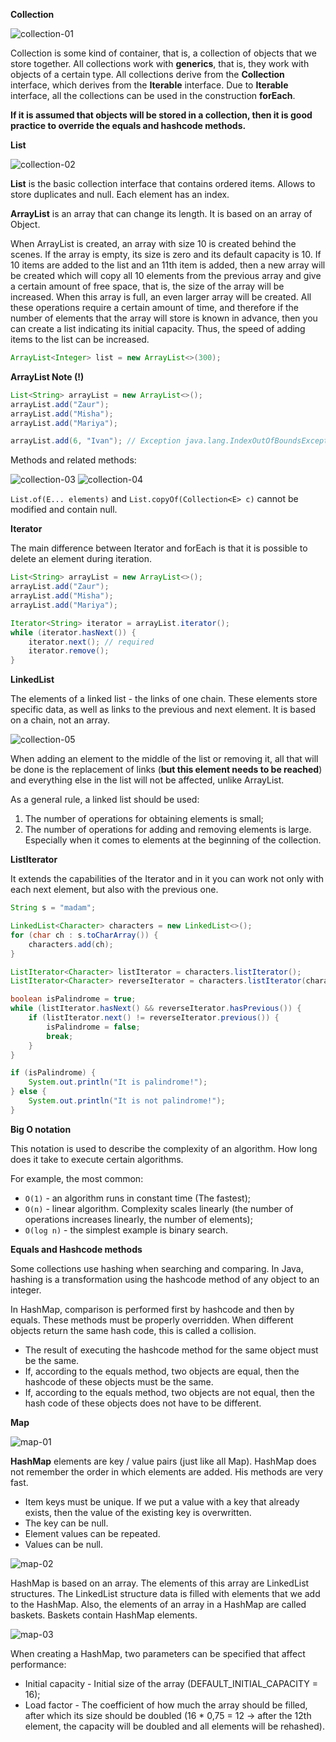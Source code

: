 **Collection**  

![collection-01](https://raw.githubusercontent.com/AdilhanKaikenov/java-black-belt/master/src/main/java/com/epam/adilkhan/collection/etc/collection-01.jpg)

Collection is some kind of container, that is, a collection of objects that we store together. 
All collections work with **generics**, that is, they work with objects of a certain type. 
All collections derive from the **Collection** interface, which derives from the **Iterable** interface. 
Due to **Iterable** interface, all the collections can be used in the construction **forEach**. 

**If it is assumed that objects will be stored in a collection, then it is good practice to override the 
equals and hashcode methods.**

**List**  

![collection-02](https://raw.githubusercontent.com/AdilhanKaikenov/java-black-belt/master/src/main/java/com/epam/adilkhan/collection/etc/collection-02.jpg)

**List** is the basic collection interface that contains ordered items. Allows to store duplicates and null. 
Each element has an index.

**ArrayList** is an array that can change its length. It is based on an array of Object.

When ArrayList is created, an array with size 10 is created behind the scenes. If the array is empty, 
its size is zero and its default capacity is 10. If 10 items are added to the list and an 11th item 
is added, then a new array will be created which will copy all 10 elements from the previous array and 
give a certain amount of free space, that is, the size of the array will be increased. When this array 
is full, an even larger array will be created. All these operations require a certain amount of time, 
and therefore if the number of elements that the array will store is known in advance, then you can 
create a list indicating its initial capacity. Thus, the speed of adding items to the list can be increased.

```java
ArrayList<Integer> list = new ArrayList<>(300);
```

**ArrayList Note (!)**
```java
List<String> arrayList = new ArrayList<>();
arrayList.add("Zaur");
arrayList.add("Misha");
arrayList.add("Mariya");

arrayList.add(6, "Ivan"); // Exception java.lang.IndexOutOfBoundsException: Index: 6, Size: 3
```
Methods and related methods:  

![collection-03](https://raw.githubusercontent.com/AdilhanKaikenov/java-black-belt/master/src/main/java/com/epam/adilkhan/collection/etc/collection-03.jpg)
![collection-04](https://raw.githubusercontent.com/AdilhanKaikenov/java-black-belt/master/src/main/java/com/epam/adilkhan/collection/etc/collection-04.jpg)

`List.of(E... elements)` and `List.copyOf(Collection<E> c)` cannot be modified and contain null.

**Iterator**  

The main difference between Iterator and forEach is that it is possible to delete an element during iteration.

```java
List<String> arrayList = new ArrayList<>();
arrayList.add("Zaur");
arrayList.add("Misha");
arrayList.add("Mariya");

Iterator<String> iterator = arrayList.iterator();
while (iterator.hasNext()) {
    iterator.next(); // required
    iterator.remove();
}
```

**LinkedList**  

The elements of a linked list - the links of one chain. These elements store specific data, as well as links to the 
previous and next element. It is based on a chain, not an array.

![collection-05](https://raw.githubusercontent.com/AdilhanKaikenov/java-black-belt/master/src/main/java/com/epam/adilkhan/collection/etc/collection-05.jpg)

When adding an element to the middle of the list or removing it, all that will be done is the replacement 
of links (**but this element needs to be reached**) and everything else in the list will not be affected, 
unlike ArrayList.

As a general rule, a linked list should be used:
1) The number of operations for obtaining elements is small;
2) The number of operations for adding and removing elements is large. 
Especially when it comes to elements at the beginning of the collection.

**ListIterator**  

It extends the capabilities of the Iterator and in it you can work not only with each next element, 
but also with the previous one.

```java
String s = "madam";

LinkedList<Character> characters = new LinkedList<>();
for (char ch : s.toCharArray()) {
    characters.add(ch);
}

ListIterator<Character> listIterator = characters.listIterator();
ListIterator<Character> reverseIterator = characters.listIterator(characters.size());

boolean isPalindrome = true;
while (listIterator.hasNext() && reverseIterator.hasPrevious()) {
    if (listIterator.next() != reverseIterator.previous()) {
        isPalindrome = false;
        break;
    }
}

if (isPalindrome) {
    System.out.println("It is palindrome!");
} else {
    System.out.println("It is not palindrome!");
}
```

**Big O notation**  

This notation is used to describe the complexity of an algorithm. How long does it take to execute certain algorithms.

For example, the most common:
- `O(1)` - an algorithm runs in constant time (The fastest);
- `O(n)` - linear algorithm. Complexity scales linearly (the number of operations increases linearly, the number of elements); 
- `O(log n)` - the simplest example is binary search.

**Equals and Hashcode methods**  

Some collections use hashing when searching and comparing. 
In Java, hashing is a transformation using the hashcode method of any object to an integer.

In HashMap, comparison is performed first by hashcode and then by equals.
These methods must be properly overridden. 
When different objects return the same hash code, this is called a collision.

- The result of executing the hashcode method for the same object must be the same.
- If, according to the equals method, two objects are equal, then the hashcode of these objects must be the same.
- If, according to the equals method, two objects are not equal, then the hash code of these objects does not have to be different.

**Map**  

![map-01](https://raw.githubusercontent.com/AdilhanKaikenov/java-black-belt/master/src/main/java/com/epam/adilkhan/collection/etc/map-01.jpg)

**HashMap** elements are key / value pairs (just like all Map). HashMap does not remember the order in 
which elements are added. His methods are very fast.

- Item keys must be unique. If we put a value with a key that already exists, 
then the value of the existing key is overwritten.
- The key can be null. 
- Element values can be repeated. 
- Values can be null.

![map-02](https://raw.githubusercontent.com/AdilhanKaikenov/java-black-belt/master/src/main/java/com/epam/adilkhan/collection/etc/map-02.jpg)

HashMap is based on an array. The elements of this array are LinkedList structures. 
The LinkedList structure data is filled with elements that we add to the HashMap. Also, the elements of an array in a 
HashMap are called baskets. Baskets contain HashMap elements.

![map-03](https://raw.githubusercontent.com/AdilhanKaikenov/java-black-belt/master/src/main/java/com/epam/adilkhan/collection/etc/map-03.jpg)

When creating a HashMap, two parameters can be specified that affect performance:
- Initial capacity - Initial size of the array (DEFAULT_INITIAL_CAPACITY = 16); 
- Load factor - The coefficient of how much the array should be filled, after which 
its size should be doubled 
(16 * 0,75 = 12 -> after the 12th element, the capacity will be doubled and all elements will be rehashed).